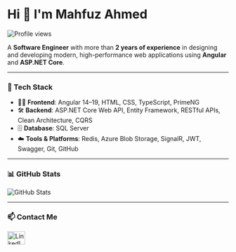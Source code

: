 <h1 align="left">Hi 👋 I'm Mahfuz Ahmed</h1>
<p align="left">
  <img src="https://komarev.com/ghpvc/?username=mahfuz-ahmed&label=Profile%20views&color=0e75b6&style=flat" alt="Profile views" />
</p>

A **Software Engineer** with more than **2 years of experience** in designing and developing modern, high-performance web applications using **Angular** and **ASP.NET Core**.

---

### 💼 Tech Stack
- 🧑‍💻 **Frontend**: Angular 14–19, HTML, CSS, TypeScript, PrimeNG
- 🛠️ **Backend**: ASP.NET Core Web API, Entity Framework, RESTful APIs, Clean Architecture, CQRS
- 🗄️ **Database**: SQL Server
- ☁️ **Tools & Platforms**: Redis, Azure Blob Storage, SignalR, JWT, Swagger, Git, GitHub

---

### 📊 GitHub Stats
<p align="left">
  <img src="https://github-readme-stats.vercel.app/api?username=mahfuz-ahmed&show_icons=true&theme=default" alt="GitHub Stats" />
</p>

---

### 📫 Contact Me
<p align="left">
  <a href="https://linkedin.com/in/the-mahfuz-ahmed" target="_blank">
    <img src="https://raw.githubusercontent.com/rahuldkjain/github-profile-readme-generator/master/src/images/icons/Social/linked-in-alt.svg" alt="LinkedIn" height="30" width="40" />
  </a>
</p>


